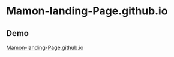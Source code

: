 # Mamon-landing-Page.github.io
## Demo
[Mamon-landing-Page.github.io](https://cz010.github.io/Mamon-landing-Page.github.io/)
